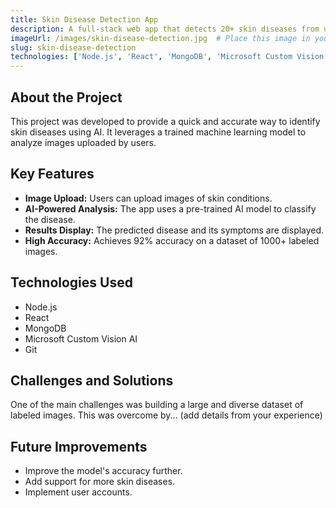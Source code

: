 ```yaml
---
title: Skin Disease Detection App
description: A full-stack web app that detects 20+ skin diseases from uploaded images with 92% accuracy.
imageUrl: /images/skin-disease-detection.jpg  # Place this image in your public/images folder
slug: skin-disease-detection
technologies: ['Node.js', 'React', 'MongoDB', 'Microsoft Custom Vision AI', 'Git']
---
```


## About the Project

This project was developed to provide a quick and accurate way to identify skin diseases using AI. It leverages a trained machine learning model to analyze images uploaded by users.

## Key Features

*   **Image Upload:** Users can upload images of skin conditions.
*   **AI-Powered Analysis:** The app uses a pre-trained AI model to classify the disease.
*   **Results Display:**  The predicted disease and its symptoms are displayed.
*   **High Accuracy:** Achieves 92% accuracy on a dataset of 1000+ labeled images.

## Technologies Used
  * Node.js
  * React
  * MongoDB
  * Microsoft Custom Vision AI
  * Git

## Challenges and Solutions

One of the main challenges was building a large and diverse dataset of labeled images.  This was overcome by... (add details from your experience)

## Future Improvements

*   Improve the model's accuracy further.
*   Add support for more skin diseases.
*  Implement user accounts.